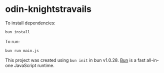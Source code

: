 # odin-knightstravails

To install dependencies:

```bash
bun install
```

To run:

```bash
bun run main.js
```

This project was created using `bun init` in bun v1.0.28. [Bun](https://bun.sh) is a fast all-in-one JavaScript runtime.
